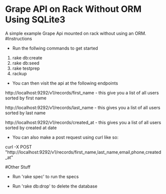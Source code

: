 Grape API on Rack Without ORM Using SQLite3
===========================================
A simple example Grape Api mounted on rack without using an ORM.
#Instructions

- Run the follwing commands to get started

1. rake db:create
2. rake db:seed
3. rake testprep
4. rackup

- You can then visit the api at the following endpoints 

http://localhost:9292/v1/records/first_name - this give you a list of all users sorted by first name

http://localhost:9292/v1/records/last_name - this gives you a list of all users sorted by last name

http://localhost:9292/v1/records/created_at - this gives you a list of all users sorted by created at date

- You can also make a post request using curl like so:

curl -X POST "http://localhost:9292/v1/records/first_name,last_name,email,phone,created_at"

#Other Stuff

- Run 'rake spec' to run the specs

- Run 'rake db:drop' to delete the database

